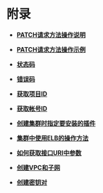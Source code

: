 # 附录<a name="cce_02_0083"></a>

-   **[PATCH请求方法操作说明](PATCH请求方法操作说明.md)**  

-   **[PATCH请求方法操作示例](PATCH请求方法操作示例.md)**  

-   **[状态码](状态码.md)**  

-   **[错误码](错误码.md)**  

-   **[获取项目ID](获取项目ID.md)**  

-   **[获取帐号ID](获取帐号ID.md)**  

-   **[创建集群时指定要安装的插件](创建集群时指定要安装的插件.md)**  

-   **[集群中使用ELB的操作方法](集群中使用ELB的操作方法.md)**  

-   **[如何获取接口URI中参数](如何获取接口URI中参数.md)**  

-   **[创建VPC和子网](创建VPC和子网.md)**  

-   **[创建密钥对](创建密钥对.md)**  


